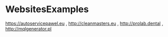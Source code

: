 # WebsitesExamples
https://autoservicepawel.eu , http://cleanmasters.eu  ,  http://prolab.dental  , http://mqlgenerator.pl
